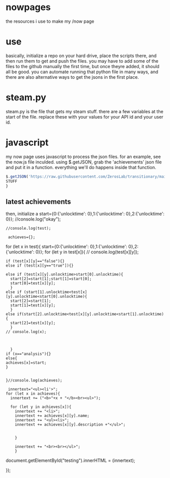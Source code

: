 # nowpages
the resources i use to make my /now page

# use
basically, initialize a repo on your hard drive, place the scripts there, and then run them to get and push the files. you may have to add some of the files to the github manually the first time, but once theyre added, it should all be good. you can automate running that python file in many ways, and there are also alternative ways to get the jsons in the first place. 


# steam.py
steam.py is the file that gets my steam stuff. there are a few variables at the start of the file. replace these with your values for your API id and your user id.

# javascript
my now page uses javascript to process the json files. 
for an example, see the now.js file inculded.
using $.getJSON, grab the 'achievements' json file and put it in a function. everything we'll do happens inside that function. 
```JavaScript
$.getJSON('https://raw.githubusercontent.com/ZerosLab/transitionary/main/achievements.json', function(test) {
STUFF
}
```
## latest achievements





then, initialize a 
    start={0:{'unlocktime': 0},1:{'unlocktime': 0},2:{'unlocktime': 0}};
    //console.log("okay");
    
    
    //console.log(test);
    
     achieves={};
  for (let x in test){
    start={0:{'unlocktime': 0},1:{'unlocktime': 0},2:{'unlocktime': 0}};
    for (let y in test[x]){
   //   console.log(test[x][y]);
     
      
    if (test[x][y]=="false"){}
    else if (test[x][y=="true"]){}
    
    else if (test[x][y].unlocktime>start[0].unlocktime){
      start[2]=start[1];start[1]=start[0];
      start[0]=test[x][y];
      }
    else if (start[1].unlocktime<test[x][y].unlocktime<start[0].unlocktime){
      start[2]=start[1];
      start[1]=test[x][y];
      }
    else if(start[2].unlocktime<test[x][y].unlocktime<start[1].unlocktime){
      start[2]=test[x][y];
      }
    // console.log(x);
      
      
      
      }
    if (x=="analysis"){}
    else{
    achieves[x]=start;
    }
    
    
    }//console.log(achieves);
    
     innertext="<ul><li'>";
    for (let x in achieves){
      innertext += ("<b>"+x + "</b><br><ul>");
      
      for (let y in achieves[x]){
        innertext += "<li>";
        innertext += achieves[x][y].name;
        innertext += "<ul><li>";
        innertext += achieves[x][y].description +"</ul>";
        
         
        }
        
        innertext += "<br><br></ul>";
        }
    
    
    
   
    
document.getElementById("testing").innerHTML = (innertext);


});


